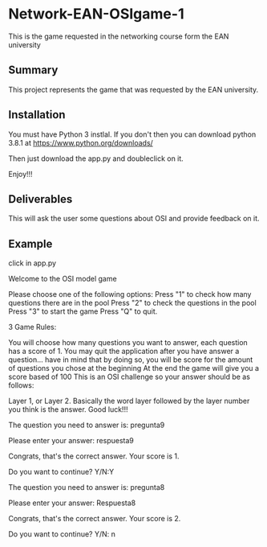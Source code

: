 # Network-EAN-OSIgame-1
This is the game requested in the networking course form the EAN university

## Summary
This project represents the game that was requested by the EAN university.

## Installation
You must have Python 3 instlal. If you don't then you can download python 3.8.1 at https://www.python.org/downloads/ 

Then just download the app.py and doubleclick on it.

Enjoy!!!

## Deliverables
This will ask the user some questions about OSI and provide feedback on it. 

## Example  

click in app.py

Welcome to the OSI model game

Please choose one of the following options:
Press "1" to check how many questions there are in the pool
Press "2" to check the questions in the pool
Press "3" to start the game
Press "Q" to quit.

3
Game Rules:

You will choose how many questions you want to answer, each question has a score of 1.
You may quit the application after you have answer a question...
have in mind that by doing so, you will be score for the amount of questions you chose at the beginning
At the end the game will give you a score based of 100
This is an OSI challenge so your answer should be as follows:

Layer 1, or Layer 2. Basically the word layer followed by the layer number you think is the answer.
Good luck!!!

The question you need to answer is: pregunta9

Please enter your answer: respuesta9

Congrats, that's the correct answer. Your score is 1.

Do you want to continue? Y/N:Y

The question you need to answer is: pregunta8

Please enter your answer: Respuesta8

Congrats, that's the correct answer. Your score is 2.

Do you want to continue? Y/N: n

